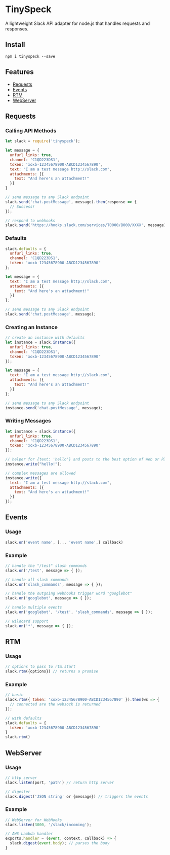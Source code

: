 # TinySpeck

A lightweight Slack API adapter for node.js that handles requests and responses. 


## Install
```
npm i tinyspeck --save
```

## Features
* [Requests](#requests)
* [Events](#events)
* [RTM](#rtm)
* [WebServer](#webserver)

## Requests
### Calling API Methods
```javascript
let slack = require('tinyspeck');

let message = {
  unfurl_links: true,
  channel: 'C1QD223DS1',
  token: 'xoxb-12345678900-ABCD1234567890',
  text: "I am a test message http://slack.com",
  attachments: [{
    text: "And here's an attachment!"
  }]
}

// send message to any Slack endpoint
slack.send('chat.postMessage', message).then(response => {
  // Success!
});

// respond to webhooks
slack.send('https://hooks.slack.com/services/T0000/B000/XXXX', message);
```

### Defaults
```javascript
slack.defaults = {
  unfurl_links: true,
  channel: 'C1QD223DS1',
  token: 'xoxb-12345678900-ABCD1234567890'  
};

let message = {
  text: "I am a test message http://slack.com",
  attachments: [{
    text: "And here's an attachment!"
  }]
};

// send message to any Slack endpoint
slack.send('chat.postMessage', message);
```

### Creating an Instance
```javascript
// create an instance with defaults
let instance = slack.instance({
  unfurl_links: true,
  channel: 'C1QD223DS1',
  token: 'xoxb-12345678900-ABCD1234567890'  
});

let message = {
  text: "I am a test message http://slack.com",
  attachments: [{
    text: "And here's an attachment!"
  }]
};

// send message to any Slack endpoint
instance.send('chat.postMessage', message);
```

### Writing Messages
```javascript
let instance = slack.instance({
  unfurl_links: true,
  channel: 'C1QD223DS1',
  token: 'xoxb-12345678900-ABCD1234567890'  
});

// helper for {text: 'hello'} and posts to the best option of Web or RTM
instance.write("hello!");

// complex messages are allowed
instance.write({
  text: "I am a test message http://slack.com",
  attachments: [{
    text: "And here's an attachment!"
  }]
});
```

## Events
### Usage
```javascript
slack.on('event name', [... 'event name',] callback)
```

### Example
```javascript
// handle the "/test" slash commands
slack.on('/test', message => { });

// handle all slash commands
slack.on('slash_commands', message => { });

// handle the outgoing webhooks trigger word "googlebot"
slack.on('googlebot', message => { });

// handle multiple events
slack.on('googlebot', '/test', 'slash_commands', message => { });

// wildcard support
slack.on('*', message => { });
```

## RTM

### Usage
```javascript
// options to pass to rtm.start
slack.rtm({options}) // returns a promise
```

### Example
```javascript
// basic
slack.rtm({ token: 'xoxb-12345678900-ABCD1234567890' }).then(ws => {    
  // connected are the websock is returned
});

// with defaults
slack.defaults = {
  token: 'xoxb-12345678900-ABCD1234567890'  
}
slack.rtm()
```

## WebServer
### Usage
```javascript
// http server
slack.listen(port, 'path') // return http server

// digester
slack.digest('JSON string' or {message}) // triggers the events
```


### Example
```javascript
// WebServer for WebHooks
slack.listen(3000, '/slack/incoming');

// AWS Lambda handler
exports.handler = (event, context, callback) => {
  slack.digest(event.body); // parses the body  
}
```
